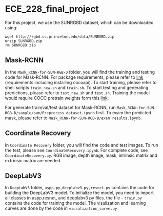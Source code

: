 # ECE_228_final_project
For this project, we use the SUNRGBD dataset, which can be downloaded using:

```
wget http://rgbd.cs.princeton.edu/data/SUNRGBD.zip
unzip SUNRGBD.zip
rm SUNRGBD.zip
```

## Mask-RCNN
In the `Mask_RCNN-for-SUN-RGB-D` folder, you will find the training and testing code for Mask-RCNN. For package requirements, please refer to [link](https://github.com/matterport/Mask_RCNN) (requirements including installing cocoapi). To start training, please refer to shell scripts `train_new.sh` and `train.sh`. To start testing and generating predictions, please refer to `test_new.sh` and `test.sh`. Training the model would require COCO pretrain weights form this [link](https://github.com/matterport/Mask_RCNN/releases).

For generate train/val/test dataset for Mask-RCNN, run `Mask_RCNN-for-SUN-RGB-D/sample/sun/Preprocess_dataset.ipynb` first. To exam the predicted mask, please refer to `Mask_RCNN-for-SUN-RGB-D/exam results.ipynb`.


## Coordinate Recovery
In `Coordinate Recovery` folder, you will find the code and test images. To run the test, please see `CoordinateRecovery.ipynb`. For complete code, see `CoordinateRecovery.py`. RGB image, depth image, mask, intrinsic matrix and extrinsic matrix are needed.

## DeepLabV3
In `DeepLabV3` folder, `aspp.py,deeplabv3.py,resnet.py` contains the code for building the DeepLabV3 model. To initialize the model, you need to import all classes in aspp,resnet, and deeplabv3 py files. the file - `train.py` contains the code for training the model. The visulization and learning curves are done by the code in `viusalization_curve.py`

